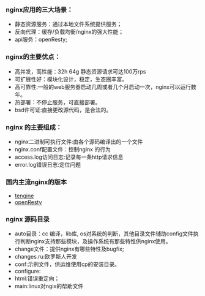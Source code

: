 ### nginx应用的三大场景：
-  静态资源服务：通过本地文件系统提供服务；
-  反向代理：缓存/负载均衡/nginx的强大性能；
-  api服务：openResty;

### nginx的主要优点：

- 高并发，高性能：32h 64g 静态资源请求可达100万rps
- 可扩展性好：模块化设计，稳定，生态圈丰富。
- 高可靠性:一般的web服务器启动几周或者几个月启动一次，nginx可以运行数年。
- 热部署：不停止服务，可直接部署。
- bsd许可证:直接更改源代码，是合法的。

### nginx 的主要组成：
- nginx二进制可执行文件:由各个源码编译出的一个文件
- nginx.conf配置文件：控制nginx 的行为
- access.log访问日志:记录每一条http请求信息
- error.log错误日志:定位问题


### 国内主流nginx的版本
- [tengine](https://tengine.taobao.org/)
- [openResty](https://openresty.org/cn/)

### nginx 源码目录
- auto目录：cc 编译，lib库, os对系统的判断，其他目录文件辅助config文件执行判断nginx支持那些模块，及操作系统有那些特性供nginx使用。
- change文件：提供nginx有哪些特性及bugfix;
- changes.ru:欧罗斯人开发
- conf:示例文件，供运维使用cp的安装目录。
- configure:
- html:错误重定向；
- main:linux对ngix的帮助文件